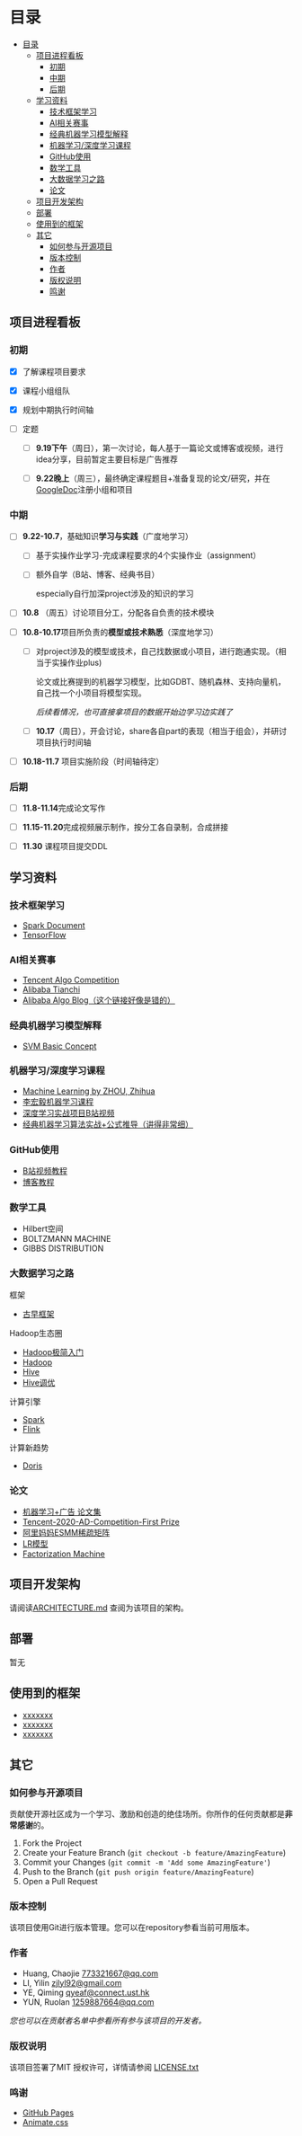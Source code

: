 # 目录

- [目录](#目录)
  - [项目进程看板](#项目进程看板)
    - [初期](#初期)
    - [中期](#中期)
    - [后期](#后期)
  - [学习资料](#学习资料)
    - [技术框架学习](#技术框架学习)
    - [AI相关赛事](#ai相关赛事)
    - [经典机器学习模型解释](#经典机器学习模型解释)
    - [机器学习/深度学习课程](#机器学习深度学习课程)
    - [GitHub使用](#github使用)
    - [数学工具](#数学工具)
    - [大数据学习之路](#大数据学习之路)
    - [论文](#论文)
  - [项目开发架构](#项目开发架构)
  - [部署](#部署)
  - [使用到的框架](#使用到的框架)
  - [其它](#其它)
    - [如何参与开源项目](#如何参与开源项目)
    - [版本控制](#版本控制)
    - [作者](#作者)
    - [版权说明](#版权说明)
    - [鸣谢](#鸣谢)

## 项目进程看板
### 初期

- [x] 了解课程项目要求

- [x] 课程小组组队

- [x] 规划中期执行时间轴

- [ ] 定题

  - [ ] **9.19下午**（周日），第一次讨论，每人基于一篇论文或博客或视频，进行idea分享，目前暂定主要目标是广告推荐

  - [ ] **9.22晚上**（周三），最终确定课程题目+准备复现的论文/研究，并在[GoogleDoc](https://docs.google.com/document/d/10n8mNbCEkRBOZWMBiFaZwCZn7ZSEh-I5nLOVG693WE8/edit)注册小组和项目

### 中期

- [ ] **9.22-10.7**，基础知识**学习与实践**（广度地学习）

  - [ ] 基于实操作业学习-完成课程要求的4个实操作业（assignment）

  - [ ] 额外自学（B站、博客、经典书目）

    especially自行加深project涉及的知识的学习

- [ ] **10.8** （周五）讨论项目分工，分配各自负责的技术模块

- [ ] **10.8-10.17**项目所负责的**模型或技术熟悉**（深度地学习）

  - [ ] 对project涉及的模型或技术，自己找数据或小项目，进行跑通实现。（相当于实操作业plus)

    论文或比赛提到的机器学习模型，比如GDBT、随机森林、支持向量机，自己找一个小项目将模型实现。

    *后续看情况，也可直接拿项目的数据开始边学习边实践了*

  - [ ] **10.17**（周日），开会讨论，share各自part的表现（相当于组会），并研讨项目执行时间轴

- [ ] **10.18-11.7** 项目实施阶段（时间轴待定）

### 后期

- [ ] **11.8-11.14**完成论文写作

- [ ] **11.15-11.20**完成视频展示制作，按分工各自录制，合成拼接

- [ ] **11.30** 课程项目提交DDL


## 学习资料
### 技术框架学习
- [Spark Document](https://spark.apache.org/docs/latest/)
- [TensorFlow](https://www.tensorflow.org/api_docs)
### AI相关赛事
- [Tencent Algo Competition](https://algo.qq.com/archive.html)
- [Alibaba Tianchi](https://tianchi.aliyun.com/dataset)
- [Alibaba Algo Blog（这个链接好像是错的）](https://www.zuozuovera.com/)

### 经典机器学习模型解释
- [SVM Basic Concept](https://zhuanlan.zhihu.com/p/61123737)
### 机器学习/深度学习课程
- [Machine Learning by ZHOU, Zhihua](https://github.com/Mikoto10032/DeepLearning/blob/master/books/%E6%9C%BA%E5%99%A8%E5%AD%A6%E4%B9%A0%E5%91%A8%E5%BF%97%E5%8D%8E.pdf)
- [李宏毅机器学习课程](https://www.bilibili.com/video/BV1Wv411h7kN?from=search&seid=6754756197913029782&spm_id_from=333.337.0.0)
- [深度学习实战项目B站视频](https://www.bilibili.com/video/BV1ut4y1S7gP)
- [经典机器学习算法实战+公式推导（讲得非常细）](https://www.bilibili.com/video/BV1SQ4y167Bx?p=125)

### GitHub使用
- [B站视频教程](https://www.bilibili.com/video/BV1e541137Tc?share_source=copy_web)
- [博客教程](https://blog.csdn.net/qq_36667170/article/details/79085301)
### 数学工具
- Hilbert空间
- BOLTZMANN MACHINE
- GIBBS DISTRIBUTION
### 大数据学习之路

框架
- [古早框架](https://www.zuozuovera.com/archives/609/)

Hadoop生态圈
- [Hadoop极简入门](https://github.com/wangzhiwubigdata/God-Of-BigData/tree/master/Hadoop)
- [Hadoop](https://github.com/wzdnzd/bigdata-notes/tree/master/docs/%E5%A4%A7%E6%95%B0%E6%8D%AE%E6%8A%80%E6%9C%AF%E6%96%87%E6%A1%A3/01.Hadoop)
- [Hive](https://github.com/wzdnzd/bigdata-notes/tree/master/docs/%E5%A4%A7%E6%95%B0%E6%8D%AE%E6%8A%80%E6%9C%AF%E6%96%87%E6%A1%A3/03.Hive)
- [Hive调优](https://mp.weixin.qq.com/s/Eh3QQ35ticIdjqFefCTi0A)

计算引擎
- [Spark](https://github.com/wzdnzd/bigdata-notes/tree/master/docs/%E5%A4%A7%E6%95%B0%E6%8D%AE%E6%8A%80%E6%9C%AF%E6%96%87%E6%A1%A3/11.Spark)
- [Flink](https://github.com/wzdnzd/bigdata-notes/tree/master/docs/%E5%A4%A7%E6%95%B0%E6%8D%AE%E6%8A%80%E6%9C%AF%E6%96%87%E6%A1%A3/13.Flink)

计算新趋势
- [Doris](https://doris.apache.org/master/zh-CN/)

### 论文
- [机器学习+广告 论文集](https://github.com/wzhe06/Ad-papers)
- [Tencent-2020-AD-Competition-First Prize](https://github.com/guoday/Tencent2020_Rank1st)
- [阿里妈妈ESMM稀疏矩阵](https://arxiv.org/abs/1804.07931)
- [LR模型](https://people.csail.mit.edu/romer/papers/TISTRespPredAds.pdf)
- [Factorization Machine](https://www.csie.ntu.edu.tw/~b97053/paper/Rendle2010FM.pdf)



## 项目开发架构 

请阅读[ARCHITECTURE.md](https://github.com/colonel8377/hkust_machine_learning/blob/master/ARCHITECTURE.md) 查阅为该项目的架构。

## 部署

暂无

## 使用到的框架

- [xxxxxxx](https://getbootstrap.com)
- [xxxxxxx](https://jquery.com)
- [xxxxxxx](https://laravel.com)


## 其它
### 如何参与开源项目

贡献使开源社区成为一个学习、激励和创造的绝佳场所。你所作的任何贡献都是**非常感谢**的。


1. Fork the Project
2. Create your Feature Branch (`git checkout -b feature/AmazingFeature`)
3. Commit your Changes (`git commit -m 'Add some AmazingFeature'`)
4. Push to the Branch (`git push origin feature/AmazingFeature`)
5. Open a Pull Request



### 版本控制

该项目使用Git进行版本管理。您可以在repository参看当前可用版本。

### 作者

- Huang, Chaojie 773321667@qq.com
- LI, Yilin zjlyl92@gmail.com
- YE, Qiming qyeaf@connect.ust.hk
- YUN, Ruolan 1259887664@qq.com


 *您也可以在贡献者名单中参看所有参与该项目的开发者。*

### 版权说明

该项目签署了MIT 授权许可，详情请参阅 [LICENSE.txt](https://github.com/colonel8377/hkust_machine_learning/blob/main/LICENSE)

### 鸣谢

- [GitHub Pages](https://pages.github.com)
- [Animate.css](https://daneden.github.io/animate.css)

<!-- links -->
[your-project-path]:colonel8377/hkust_machine_learning



